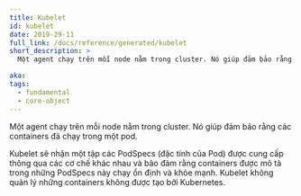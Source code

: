 ```yaml
---
title: Kubelet
id: kubelet
date: 2019-29-11
full_link: /docs/reference/generated/kubelet
short_description: >
  Một agent chạy trên mỗi node nằm trong cluster. Nó giúp đảm bảo rằng các containers đã chạy trong một pod.

aka:
tags:
  - fundamental
  - core-object
---
```


Một agent chạy trên mỗi node nằm trong cluster. Nó giúp đảm bảo rằng các containers đã chạy trong một pod.

<!--more-->

Kubelet sẽ nhận một tập các PodSpecs (đặc tính của Pod) được cung cấp thông qua các cơ chế khác nhau và bảo đảm rằng containers được mô tả trong những PodSpecs này chạy ổn định và khỏe mạnh. Kubelet không quản lý những containers không được tạo bởi Kubernetes.
